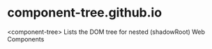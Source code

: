 # component-tree.github.io
&lt;component-tree> Lists the DOM tree for nested (shadowRoot) Web Components
